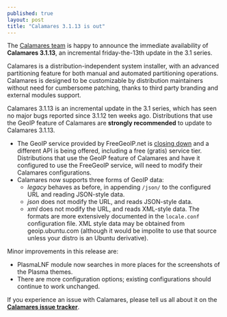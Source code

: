 ```yaml
---
published: true
layout: post
title: "Calamares 3.1.13 is out"
---
```

The [Calamares team](https://calamares.io/team/) is happy to announce
the immediate availability of **Calamares 3.1.13**,
an incremental friday-the-13th update in the 3.1 series.

Calamares is a distribution-independent system installer, with an
advanced partitioning feature for both manual and automated partitioning
operations.
Calamares is designed to be customizable by distribution maintainers
without need for cumbersome patching, thanks to third party branding
and external modules support.

<!--more-->

Calamares 3.1.13 is an incremental update in the 3.1 series,
which has seen no major bugs reported since 3.1.12 ten weeks ago.
Distributions that use the GeoIP feature of Calamares are 
**strongly recommended** to update to Calamares 3.1.13.

 - The GeoIP service provided by FreeGeoIP.net is 
   [closing down](https://github.com/apilayer/freegeoip#readme)
   and a different API is being offered, including a free (gratis)
   service tier. Distributions that use the GeoIP feature of
   Calamares and have it configured to use the FreeGeoIP service,
   will need to modify their Calamares configurations.
 - Calamares now supports three forms of GeoIP data:
   - *legacy* behaves as before, in appending `/json/` to the
     configured URL and reading JSON-style data.
   - *json* does not modify the URL, and reads JSON-style data.
   - *xml* does not modify the URL, and reads XML-style data.
   The formats are more extensively documented in the `locale.conf`
   configuration file. XML style data may be obtained from
   geoip.ubuntu.com (although it would be impolite to use that
   source unless your distro is an Ubuntu derivative).

Minor improvements in this release are:
 - PlasmaLNF module now searches in more places for the screenshots
   of the Plasma themes.
 - There are more configuration options; existing configurations
   should continue to work unchanged.

If you experience an issue with Calamares, please tell us all about it on the
[**Calamares issue tracker**](https://github.com/calamares/calamares/issues).
